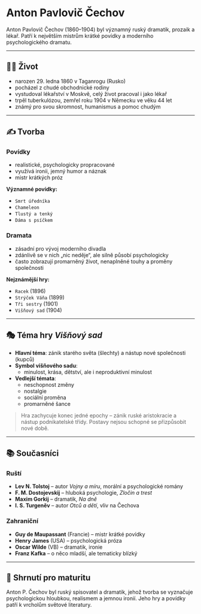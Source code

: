 # Anton Pavlovič Čechov

Anton Pavlovič Čechov (1860–1904) byl významný ruský dramatik, prozaik a lékař. Patří k největším mistrům krátké povídky a moderního psychologického dramatu.

---

## 🧑‍⚕️ Život
- narozen 29. ledna 1860 v Taganrogu (Rusko)
- pocházel z chudé obchodnické rodiny
- vystudoval lékařství v Moskvě, celý život pracoval i jako lékař
- trpěl tuberkulózou, zemřel roku 1904 v Německu ve věku 44 let
- známý pro svou skromnost, humanismus a pomoc chudým

---

## ✍️ Tvorba

### Povídky
- realistické, psychologicky propracované
- využívá ironii, jemný humor a náznak
- mistr krátkých próz

**Významné povídky:**
- `Smrt úředníka`
- `Chameleon`
- `Tlustý a tenký`
- `Dáma s psíčkem`

### Dramata
- zásadní pro vývoj moderního divadla
- zdánlivě se v nich „nic neděje“, ale silně působí psychologicky
- často zobrazují promarněný život, nenaplněné touhy a proměny společnosti

**Nejznámější hry:**
- `Racek` (1896)
- `Strýček Váňa` (1899)
- `Tři sestry` (1901)
- `Višňový sad` (1904)

---

## 🎭 Téma hry *Višňový sad*
- **Hlavní téma**: zánik starého světa (šlechty) a nástup nové společnosti (kupců)
- **Symbol višňového sadu**:
  - minulost, krása, dětství, ale i neproduktivní minulost
- **Vedlejší témata**:
  - neschopnost změny
  - nostalgie
  - sociální proměna
  - promarněné šance

> Hra zachycuje konec jedné epochy – zánik ruské aristokracie a nástup podnikatelské třídy. Postavy nejsou schopné se přizpůsobit nové době.

---

## 📚 Současníci

### Ruští
- **Lev N. Tolstoj** – autor *Vojny a míru*, morální a psychologické romány
- **F. M. Dostojevskij** – hluboká psychologie, *Zločin a trest*
- **Maxim Gorkij** – dramatik, *Na dně*
- **I. S. Turgeněv** – autor *Otců a dětí*, vliv na Čechova

### Zahraniční
- **Guy de Maupassant** (Francie) – mistr krátké povídky
- **Henry James** (USA) – psychologická próza
- **Oscar Wilde** (VB) – dramatik, ironie
- **Franz Kafka** – o něco mladší, ale tematicky blízký

---

## 📌 Shrnutí pro maturitu
Anton P. Čechov byl ruský spisovatel a dramatik, jehož tvorba se vyznačuje psychologickou hloubkou, realismem a jemnou ironií. Jeho hry a povídky patří k vrcholům světové literatury.

